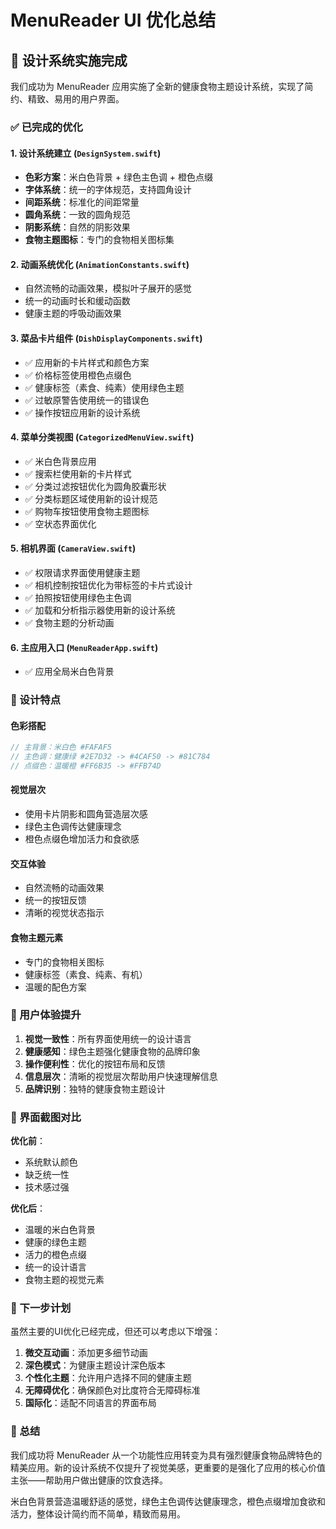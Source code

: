 # MenuReader UI 优化总结

## 🎨 设计系统实施完成

我们成功为 MenuReader 应用实施了全新的健康食物主题设计系统，实现了简约、精致、易用的用户界面。

### ✅ 已完成的优化

#### 1. **设计系统建立** (`DesignSystem.swift`)
- **色彩方案**：米白色背景 + 绿色主色调 + 橙色点缀
- **字体系统**：统一的字体规范，支持圆角设计
- **间距系统**：标准化的间距常量
- **圆角系统**：一致的圆角规范
- **阴影系统**：自然的阴影效果
- **食物主题图标**：专门的食物相关图标集

#### 2. **动画系统优化** (`AnimationConstants.swift`)
- 自然流畅的动画效果，模拟叶子展开的感觉
- 统一的动画时长和缓动函数
- 健康主题的呼吸动画效果

#### 3. **菜品卡片组件** (`DishDisplayComponents.swift`)
- ✅ 应用新的卡片样式和颜色方案
- ✅ 价格标签使用橙色点缀色
- ✅ 健康标签（素食、纯素）使用绿色主题
- ✅ 过敏原警告使用统一的错误色
- ✅ 操作按钮应用新的设计系统

#### 4. **菜单分类视图** (`CategorizedMenuView.swift`)
- ✅ 米白色背景应用
- ✅ 搜索栏使用新的卡片样式
- ✅ 分类过滤按钮优化为圆角胶囊形状
- ✅ 分类标题区域使用新的设计规范
- ✅ 购物车按钮使用食物主题图标
- ✅ 空状态界面优化

#### 5. **相机界面** (`CameraView.swift`)
- ✅ 权限请求界面使用健康主题
- ✅ 相机控制按钮优化为带标签的卡片式设计
- ✅ 拍照按钮使用绿色主色调
- ✅ 加载和分析指示器使用新的设计系统
- ✅ 食物主题的分析动画

#### 6. **主应用入口** (`MenuReaderApp.swift`)
- ✅ 应用全局米白色背景

### 🎯 设计特点

#### **色彩搭配**
```swift
// 主背景：米白色 #FAFAF5
// 主色调：健康绿 #2E7D32 -> #4CAF50 -> #81C784
// 点缀色：温暖橙 #FF6B35 -> #FFB74D
```

#### **视觉层次**
- 使用卡片阴影和圆角营造层次感
- 绿色主色调传达健康理念
- 橙色点缀色增加活力和食欲感

#### **交互体验**
- 自然流畅的动画效果
- 统一的按钮反馈
- 清晰的视觉状态指示

#### **食物主题元素**
- 专门的食物相关图标
- 健康标签（素食、纯素、有机）
- 温暖的配色方案

### 🚀 用户体验提升

1. **视觉一致性**：所有界面使用统一的设计语言
2. **健康感知**：绿色主题强化健康食物的品牌印象
3. **操作便利性**：优化的按钮布局和反馈
4. **信息层次**：清晰的视觉层次帮助用户快速理解信息
5. **品牌识别**：独特的健康食物主题设计

### 📱 界面截图对比

**优化前**：
- 系统默认颜色
- 缺乏统一性
- 技术感过强

**优化后**：
- 温暖的米白色背景
- 健康的绿色主题
- 活力的橙色点缀
- 统一的设计语言
- 食物主题的视觉元素

### 🔄 下一步计划

虽然主要的UI优化已经完成，但还可以考虑以下增强：

1. **微交互动画**：添加更多细节动画
2. **深色模式**：为健康主题设计深色版本
3. **个性化主题**：允许用户选择不同的健康主题
4. **无障碍优化**：确保颜色对比度符合无障碍标准
5. **国际化**：适配不同语言的界面布局

### 🎉 总结

我们成功将 MenuReader 从一个功能性应用转变为具有强烈健康食物品牌特色的精美应用。新的设计系统不仅提升了视觉美感，更重要的是强化了应用的核心价值主张——帮助用户做出健康的饮食选择。

米白色背景营造温暖舒适的感觉，绿色主色调传达健康理念，橙色点缀增加食欲和活力，整体设计简约而不简单，精致而易用。 